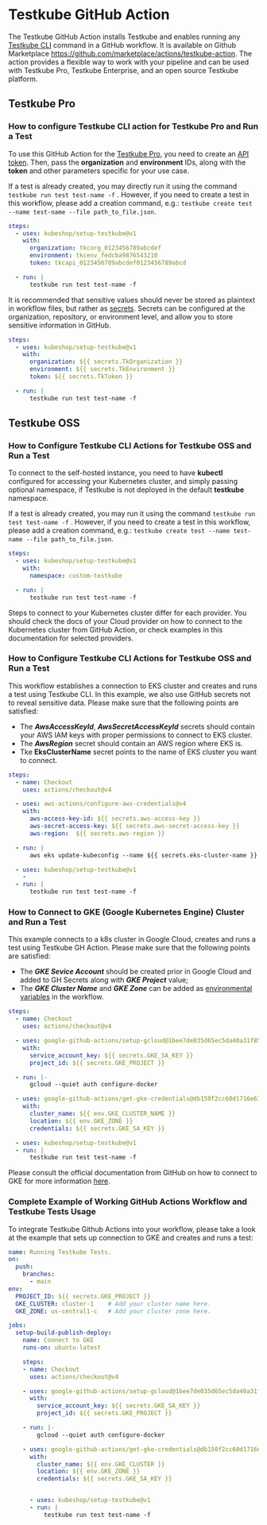 # Testkube GitHub Action

The Testkube GitHub Action installs Testkube and enables running any [Testkube CLI](https://docs.testkube.io/cli/testkube) command in a GitHub workflow. It is available on Github Marketplace <https://github.com/marketplace/actions/testkube-action>.
The action provides a flexible way to work with your pipeline and can be used with Testkube Pro, Testkube Enterprise, and an open source Testkube platform.

## Testkube Pro

### How to configure Testkube CLI action for Testkube Pro and Run a Test

To use this GitHub Action for the [Testkube Pro](https://pro.testkube.io/), you need to create an [API token](https://docs.testkube.io/testkube-cloud/articles/organization-management/#api-tokens).
Then, pass the **organization** and **environment** IDs, along with the **token** and other parameters specific for your use case.

If a test is already created, you may directly run it using the command `testkube run test test-name -f` . However, if you need to create a test in this workflow, please add a creation command, e.g.: `testkube create test --name test-name --file path_to_file.json`.

```yaml
steps:
  - uses: kubeshop/setup-testkube@v1
    with:
      organization: tkcorg_0123456789abcdef
      environment: tkcenv_fedcba9876543210
      token: tkcapi_0123456789abcdef0123456789abcd

  - run: |
      testkube run test test-name -f 

```
It is recommended that sensitive values should never be stored as plaintext in workflow files, but rather as [secrets](https://docs.github.com/en/actions/security-guides/using-secrets-in-github-actions).  Secrets can be configured at the organization, repository, or environment level, and allow you to store sensitive information in GitHub.

```yaml
steps:
  - uses: kubeshop/setup-testkube@v1
    with:
      organization: ${{ secrets.TkOrganization }}
      environment: ${{ secrets.TkEnvironment }}
      token: ${{ secrets.TkToken }}

  - run: |
      testkube run test test-name -f 

 ```
## Testkube OSS

### How to Configure Testkube CLI Actions for Testkube OSS and Run a Test

To connect to the self-hosted instance, you need to have **kubectl** configured for accessing your Kubernetes cluster, and simply passing optional namespace, if Testkube is not deployed in the default **testkube** namespace. 

If a test is already created, you may run it using the command `testkube run test test-name -f` . However, if you need to create a test in this workflow, please add a creation command, e.g.: `testkube create test --name test-name --file path_to_file.json`.

```yaml
steps: 
  - uses: kubeshop/setup-testkube@v1
    with:
      namespace: custom-testkube

  - run: |
      testkube run test test-name -f 

```

Steps to connect to your Kubernetes cluster differ for each provider. You should check the docs of your Cloud provider on how to connect to the Kubernetes cluster from GitHub Action, or check examples in this documentation for selected providers.

### How to Configure Testkube CLI Actions for Testkube OSS and Run a Test

This workflow establishes a connection to EKS cluster and creates and runs a test using Testkube CLI. In this example, we also use GitHub secrets not to reveal sensitive data. Please make sure that the following points are satisfied:
- The **_AwsAccessKeyId_**, **_AwsSecretAccessKeyId_** secrets should contain your AWS IAM keys with proper permissions to connect to EKS cluster.
- The **_AwsRegion_** secret should contain an AWS region where EKS is.
- Tke **EksClusterName** secret points to the name of EKS cluster you want to connect.

```yaml
steps:   
  - name: Checkout
    uses: actions/checkout@v4

  - uses: aws-actions/configure-aws-credentials@v4
    with:
      aws-access-key-id: ${{ secrets.aws-access-key }}
      aws-secret-access-key: ${{ secrets.aws-secret-access-key }} 
      aws-region:  ${{ secrets.aws-region }}  

  - run: |
      aws eks update-kubeconfig --name ${{ secrets.eks-cluster-name }} --region ${{ secrets.aws-region }} 

  - uses: kubeshop/setup-testkube@v1
    - 
  - run: |
      testkube run test test-name -f 
```

### How to Connect to GKE (Google Kubernetes Engine) Cluster and Run a Test 

This example connects to a k8s cluster in Google Cloud, creates and runs a test using Testkube GH Action. Please make sure that the following points are satisfied:
- The **_GKE Sevice Account_** should be created prior in Google Cloud and added to GH Secrets along with **_GKE Project_** value;
- The **_GKE Cluster Name_** and **_GKE Zone_** can be added as [environmental variables](https://docs.github.com/en/actions/learn-github-actions/variables) in the workflow.

```yaml
steps:    
  - name: Checkout
    uses: actions/checkout@v4

  - uses: google-github-actions/setup-gcloud@1bee7de035d65ec5da40a31f8589e240eba8fde5
    with:
      service_account_key: ${{ secrets.GKE_SA_KEY }}
      project_id: ${{ secrets.GKE_PROJECT }}

  - run: |-
      gcloud --quiet auth configure-docker

  - uses: google-github-actions/get-gke-credentials@db150f2cc60d1716e61922b832eae71d2a45938f
    with:
      cluster_name: ${{ env.GKE_CLUSTER_NAME }}
      location: ${{ env.GKE_ZONE }}
      credentials: ${{ secrets.GKE_SA_KEY }}

  - uses: kubeshop/setup-testkube@v1
  - run: |
      testkube run test test-name -f 
```
Please consult the official documentation from GitHub on how to connect to GKE for more information [here](https://docs.github.com/en/actions/deployment/deploying-to-google-kubernetes-engine).

### Complete Example of Working GitHub Actions Workflow and Testkube Tests Usage
To integrate Testkube Github Actions into your workflow, please take a look at the example that sets up connection to GKE and creates and runs a test:

```yaml
name: Running Testkube Tests.
on:
  push:
    branches:
      - main
env:
  PROJECT_ID: ${{ secrets.GKE_PROJECT }}
  GKE_CLUSTER: cluster-1    # Add your cluster name here.
  GKE_ZONE: us-central1-c   # Add your cluster zone here.

jobs:
  setup-build-publish-deploy:
    name: Connect to GKE
    runs-on: ubuntu-latest

    steps:
    - name: Checkout
      uses: actions/checkout@v4

    - uses: google-github-actions/setup-gcloud@1bee7de035d65ec5da40a31f8589e240eba8fde5
      with:
        service_account_key: ${{ secrets.GKE_SA_KEY }}
        project_id: ${{ secrets.GKE_PROJECT }}

    - run: |-
        gcloud --quiet auth configure-docker

    - uses: google-github-actions/get-gke-credentials@db150f2cc60d1716e61922b832eae71d2a45938f
      with:
        cluster_name: ${{ env.GKE_CLUSTER }}
        location: ${{ env.GKE_ZONE }}
        credentials: ${{ secrets.GKE_SA_KEY }}


      - uses: kubeshop/setup-testkube@v1
      - run: |
          testkube run test test-name -f 
```

